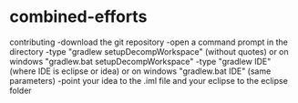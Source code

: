 combined-efforts
================
contributing
-download the git repository
-open a command prompt in the directory
-type "gradlew setupDecompWorkspace" (without quotes) or on windows "gradlew.bat setupDecompWorkspace"
-type "gradlew IDE" (where IDE is eclipse or idea) or on windows "gradlew.bat IDE" (same parameters)
-point your idea to the .iml file and your eclipse to the eclipse folder
